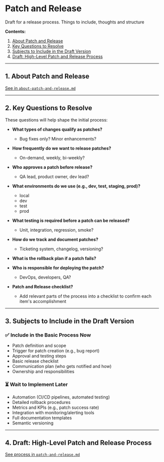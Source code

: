 # Patch and Release

Draft for a release process. Things to include, thoughts and structure

**Contents:**
1. [About Patch and Release](#1-about-patch-and-release)
2. [Key Questions to Resolve](#2-key-questions-to-resolve)
3. [Subjects to Include in the Draft Version](#3-subjects-to-include-in-the-draft-version)
4. [Draft: High-Level Patch and Release Process](#4-draft-high-level-patch-and-release-process)

---

## 1. About Patch and Release

[See in `about-patch-and-release.md`](./about-patch-and-release.md)

---

## 2. Key Questions to Resolve

These questions will help shape the initial process:

- **What types of changes qualify as patches?**
  - Bug fixes only? Minor enhancements?
- **How frequently do we want to release patches?**
  - On-demand, weekly, bi-weekly?
- **Who approves a patch before release?**
  - QA lead, product owner, dev lead?
- **What environments do we use (e.g., dev, test, staging, prod)?**
  - local
  - dev
  - test
  - prod
- **What testing is required before a patch can be released?**
  - Unit, integration, regression, smoke?
- **How do we track and document patches?**
  - Ticketing system, changelog, versioning?
- **What is the rollback plan if a patch fails?**

- **Who is responsible for deploying the patch?**
  - DevOps, developers, QA?

- **Patch and Release checklist?**
  - Add relevant parts of the process into a checklist to confirm each item's accomplishment

---

## 3. Subjects to Include in the Draft Version

### ✅ **Include in the Basic Process Now**
- Patch definition and scope
- Trigger for patch creation (e.g., bug report)
- Approval and testing steps
- Basic release checklist
- Communication plan (who gets notified and how)
- Ownership and responsibilities

### ⏳ **Wait to Implement Later**
- Automation (CI/CD pipelines, automated testing)
- Detailed rollback procedures
- Metrics and KPIs (e.g., patch success rate)
- Integration with monitoring/alerting tools
- Full documentation templates
- Semantic versioning

---

## 4. Draft: High-Level Patch and Release Process

[See process in `patch-and-release.md`](./patch-and-release.md)
